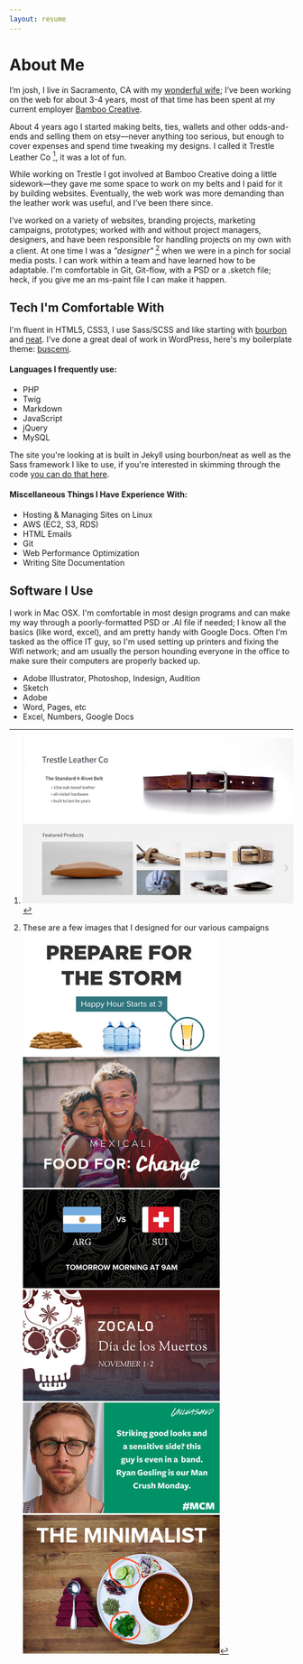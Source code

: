 ```yaml
---
layout: resume
---
```


<!-- ![Josh Reeder-Esparza](/images/josh.jpg)
{: .face }
 -->

# About Me

I’m josh, I live in Sacramento, CA with my [wonderful wife](https://www.instagram.com/leilamre/); I’ve been working on the web for about 3-4 years, most of that time has been spent at my current employer [Bamboo Creative](https://bamboocreative.com/). 

About 4 years ago I started making belts, ties, wallets and other odds-and-ends and selling them on etsy—never anything too serious, but enough to cover expenses and spend time tweaking my designs. I called it Trestle Leather Co [^trestle], it was a lot of fun.

While working on Trestle I got involved at Bamboo Creative doing a little sidework—they gave me some space to work on my belts and I paid for it by building websites. Eventually, the web work was more demanding than the leather work was useful, and I’ve been there since. 

I’ve worked on a variety of websites, branding projects, marketing campaigns, prototypes; worked with and without project managers, designers, and have been responsible for handling projects on my own with a client. At one time I was a *"designer"* [^1] when we were in a pinch for social media posts. I can work within a team and have learned how to be adaptable. I'm comfortable in Git, Git-flow, with a PSD or a .sketch file; heck, if you give me an ms-paint file I can make it happen.

## Tech I'm Comfortable With

I'm fluent in HTML5, CSS3, I use Sass/SCSS and like starting with [bourbon](http://bourbon.io) and [neat](http://neat.bourbon.io/). I've done a great deal of work in WordPress, here's my boilerplate theme: [buscemi](https://github.com/joshre/buscemi). 

#### Languages I frequently use:

- PHP
- Twig
- Markdown
- JavaScript
- jQuery
- MySQL

The site you're looking at is built in Jekyll using bourbon/neat as well as the Sass framework I like to use, if you're interested in skimming through the code [you can do that here](https://github.com/joshre/joshre.github.io).

#### Miscellaneous Things I Have Experience With:

- Hosting & Managing Sites on Linux
- AWS (EC2, S3, RDS)
- HTML Emails
- Git
- Web Performance Optimization
- Writing Site Documentation

## Software I Use

I work in Mac OSX. I'm comfortable in most design programs and can make my way through a poorly-formatted PSD or .AI file if needed; I know all the basics (like word, excel), and am pretty handy with Google Docs. Often I'm tasked as the office IT guy, so I'm used setting up printers and fixing the Wifi network; and am usually the person hounding everyone in the office to make sure their computers are properly backed up. 


- Adobe Illustrator, Photoshop, Indesign, Audition
- Sketch
- Adobe 
- Word, Pages, etc
- Excel, Numbers, Google Docs


[^1]: These are a few images that I designed for our various campaigns<br> ![Social Image](/images/social/01.jpg) ![Social Image](/images/social/02.jpg) ![Social Image](/images/social/03.jpg) ![Social Image](/images/social/04.jpg) ![Social Image](/images/social/05.jpg) ![Social Image](/images/social/06.jpg)
[^trestle]: ![Trestle Leather](/images/trestle2.jpg)